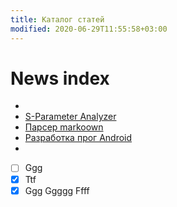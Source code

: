 ```yaml
---
title: Каталог статей
modified: 2020-06-29T11:55:58+03:00
---
```


# News index
* 
* [S-Parameter Analyzer](./200624_spa.md)
* [Парсер markoown](./200409_md_to_html.md)
* [Разработка прог Android](200628_android_dev.md)
* 


- [ ] Ggg
- [x] Ttf
- [x] Ggg
Ggggg
Ffff
